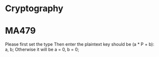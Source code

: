 # Cryptography
# MA479
Please first set the type
Then enter the plaintext
key should be (a * P + b): a, b; Otherwise it will be a = 0, b = 0;